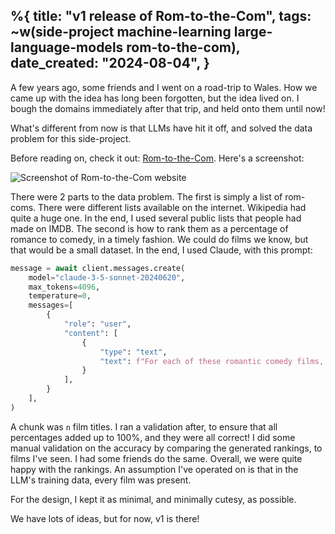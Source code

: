 %{
    title: "v1 release of Rom-to-the-Com",
    tags: ~w(side-project machine-learning large-language-models rom-to-the-com),
    date_created: "2024-08-04",
}
---
A few years ago, some friends and I went on a road-trip to Wales. How we came up with the idea has long been forgotten, but the idea lived on. I bough the domains immediately after that trip, and held onto them until now!

What's different from now is that LLMs have hit it off, and solved the data problem for this side-project.

Before reading on, check it out: [Rom-to-the-Com](https://www.rom-to-the-com.com). Here's a screenshot:

![Screenshot of Rom-to-the-Com website](/images/blog/rom-to-the-com.png)

There were 2 parts to the data problem. The first is simply a list of rom-coms. There were different lists available on the internet. Wikipedia had quite a huge one. In the end, I used several public lists that people had made on IMDB. The second is how to rank them as a percentage of romance to comedy, in a timely fashion. We could do films we know, but that would be a small dataset. In the end, I used Claude, with this prompt:

```python
message = await client.messages.create(
    model="claude-3-5-sonnet-20240620",
    max_tokens=4096,
    temperature=0,
    messages=[
        {
            "role": "user",
            "content": [
                {
                    "type": "text",
                    "text": f"For each of these romantic comedy films, determine, out of 100%, how much of them are romance and how much are comedy. For example, a film may be 60% romance and 40% comedy.\n\nReturn your determined value as a third column in the CSV text. A value should be in the format of \"60,40\", for the 2 percentages. Make sure they're surrounded by quotes, so it's a valid CSV file. Try and spread out your assessments so that there's a wide variation. Only return the result.\n\n{chunk}",
                }
            ],
        }
    ],
)
```

A chunk was `n` film titles. I ran a validation after, to ensure that all percentages added up to 100%, and they were all correct! I did some manual validation on the accuracy by comparing the generated rankings, to films I've seen. I had some friends do the same. Overall, we were quite happy with the rankings. An assumption I've operated on is that in the LLM's training data, every film was present.

For the design, I kept it as minimal, and minimally cutesy, as possible.

We have lots of ideas, but for now, v1 is there!
